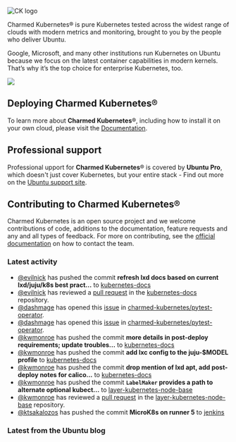 ![CK logo](https://assets.ubuntu.com/v1/451d4cf4-Charmed+Kubernetes_RGB_onWhite_2022.svg)

Charmed Kubernetes® is pure Kubernetes tested across the widest range of clouds with modern metrics and monitoring, brought to you by the people who deliver Ubuntu.

Google, Microsoft, and many other institutions run Kubernetes on Ubuntu because we focus on the latest container capabilities in modern kernels. That’s why it’s the top choice for enterprise Kubernetes, too.

![](https://assets.ubuntu.com/v1/843c77b6-juju-at-a-glace.svg)

## Deploying Charmed Kubernetes®

To learn more about **Charmed Kubernetes**®, including how to install it on your own cloud, please visit the [Documentation][docs].

## Professional support

Professional upport for **Charmed Kubernetes**® is covered by **Ubuntu Pro**, which doesn't just cover Kubernetes, but your entire stack - Find out more on the [Ubuntu support site](https://ubuntu.com/support).

## Contributing to Charmed Kubernetes®

Charmed Kubernetes is an open source project and we welcome contributions of code, additions to the documentation, feature requests and any and all types of feedback. For more on contributing, see the [official documentation][get-in-touch] on how to contact the team.

<!-- LINKS -->
[docs]: https://ubuntu.com/kubernetes/docs
[get-in-touch]: https://ubuntu.com/kubernetes/docs/get-in-touch

### Latest activity

<!-- activity starts -->
 - [@evilnick](https://github.com/evilnick) has pushed the commit **refresh lxd docs based on current lxd/juju/k8s best pract...** to [kubernetes-docs](https://github.com/charmed-kubernetes/kubernetes-docs)
 - [@evilnick](https://github.com/evilnick) has reviewed a [pull request](https://github.com/charmed-kubernetes/kubernetes-docs/pull/832) in the [kubernetes-docs](https://github.com/charmed-kubernetes/kubernetes-docs) repository.
 - [@dashmage](https://github.com/dashmage) has opened this [issue](https://github.com/charmed-kubernetes/pytest-operator/issues/124) in [charmed-kubernetes/pytest-operator](https://api.github.com/repos/charmed-kubernetes/pytest-operator).
 - [@dashmage](https://github.com/dashmage) has opened this [issue](https://github.com/charmed-kubernetes/pytest-operator/issues/123) in [charmed-kubernetes/pytest-operator](https://api.github.com/repos/charmed-kubernetes/pytest-operator).
 - [@kwmonroe](https://github.com/kwmonroe) has pushed the commit **more details in post-deploy requirements; update troubles...** to [kubernetes-docs](https://github.com/charmed-kubernetes/kubernetes-docs)
 - [@kwmonroe](https://github.com/kwmonroe) has pushed the commit **add lxc config to the juju-$MODEL profile** to [kubernetes-docs](https://github.com/charmed-kubernetes/kubernetes-docs)
 - [@kwmonroe](https://github.com/kwmonroe) has pushed the commit **drop mention of lxd apt, add post-deploy notes for calico...** to [kubernetes-docs](https://github.com/charmed-kubernetes/kubernetes-docs)
 - [@kwmonroe](https://github.com/kwmonroe) has pushed the commit **`LabelMaker` provides a path to alternate optional kubect...** to [layer-kubernetes-node-base](https://github.com/charmed-kubernetes/layer-kubernetes-node-base)
 - [@kwmonroe](https://github.com/kwmonroe) has reviewed a [pull request](https://github.com/charmed-kubernetes/layer-kubernetes-node-base/pull/11) in the [layer-kubernetes-node-base](https://github.com/charmed-kubernetes/layer-kubernetes-node-base) repository.
 - [@ktsakalozos](https://github.com/ktsakalozos) has pushed the commit **MicroK8s on runner 5** to [jenkins](https://github.com/charmed-kubernetes/jenkins)
<!-- activity ends -->

<!-- roadmap starts -->

<!-- roadmap ends -->

### Latest from the Ubuntu blog

<!-- blog starts -->

<!-- blog ends -->
